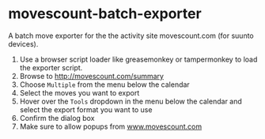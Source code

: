 # movescount-batch-exporter
A batch move exporter for the the activity site movescount.com (for suunto devices).

1. Use a browser script loader like greasemonkey or tampermonkey to load the exporter script.
2. Browse to http://movescount.com/summary
3. Choose `Multiple` from the menu below the calendar
4. Select the moves you want to export
5. Hover over the `Tools` dropdown in the menu below the calendar and select the export format you want to use
6. Confirm the dialog box
7. Make sure to allow popups from www.movescount.com
